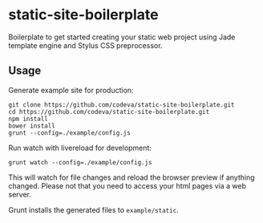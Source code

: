 # static-site-boilerplate

Boilerplate to get started creating your static web project using Jade template engine and Stylus CSS preprocessor.

## Usage

Generate example site for production:
```
git clone https://github.com/codeva/static-site-boilerplate.git
cd https://github.com/codeva/static-site-boilerplate.git
npm install
bower install
grunt --config=./example/config.js
```
Run watch with livereload for development:
```
grunt watch --config=./example/config.js
```
This will watch for file changes and reload the browser preview if anything changed. Please not that you need to access your html pages via a web server.

Grunt installs the generated files to ```example/static```.

